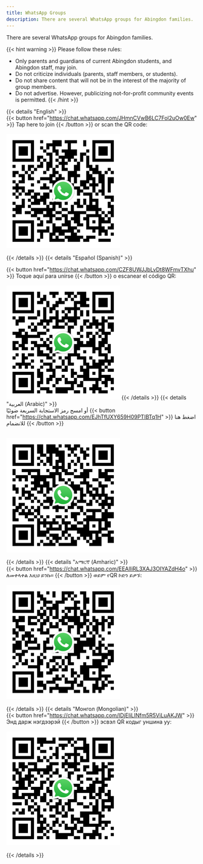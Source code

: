```yaml
---
title: WhatsApp Groups
description: There are several WhatsApp groups for Abingdon families.
---
```

<style>
label[for=toc-control] { display: none; }
</style>

There are several WhatsApp groups for Abingdon families.

<!--You may join more than one group, but please communicate only in the group's designated language.

The purposes of the groups are:
- To allow for the PTA and Abingdon staff to share helpful information.
- To provide families a place to talk to other families about topics related to Abingdon.
- To enhance the sense of community among Abingdon families.
-->
{{< hint warning >}}
Please follow these rules:
- Only parents and guardians of current Abingdon students, and Abingdon staff, may join.
- Do not criticize individuals (parents, staff members, or students).
- Do not share content that will not be in the interest of the majority of group members.
- Do not advertise. However, publicizing not-for-profit community events is permitted.
{{< /hint >}}

{{< details "English" >}}
<br>
{{< button href="https://chat.whatsapp.com/JHmnCVwB6LC7Fol2uOw0Ew" >}} Tap here to join {{< /button >}} or scan the QR code:
<br><br>
<img src="images/whatsappen.svg" height="300" width="300">

{{< /details >}}
{{< details "Español (Spanish)" >}}
<br>
<!--El grupo de WhatsApp en español está dirigido por la Sra. Caty Branco, Asistente de Recursos Bilingües de Abingdon.
<br><br>-->
{{< button href="https://chat.whatsapp.com/CZF8UWJJbLvDt8WFmvTXhu" >}} Toque aquí para unirse {{< /button >}} o escanear el código QR:
<br><br>
<img src="images/whatsappes.svg" height="300" width="300">
{{< /details >}}
{{< details "العربية (Arabic)" >}}
<br>
أو امسح رمز الاستجابة السريعة ضوئيًا {{< button href="https://chat.whatsapp.com/EJhTfUXY659H09PTIBTq1H" >}} اضغط هنا للانضمام {{< /button >}}

<br><img src="images/whatsappar.svg" height="300" width="300">

{{< /details >}}
{{< details "አማርኛ (Amharic)" >}}
<br>
{{< button href="https://chat.whatsapp.com/EEAlIiRL3XAJ3OIYAZdH4o" >}} ለመቀላቀል እዚህ ይንኩ። {{< /button >}} ወይም የQR ኮድን ይቃኙ:
<br><br>
<img src="images/whatsappam.svg" height="300" width="300">

{{< /details >}}
{{< details "Монгол (Mongolian)" >}}
<br>
{{< button href="https://chat.whatsapp.com/IDjEIiLINfm5R5ViLuAKJW" >}} Энд дарж нэгдээрэй {{< /button >}} эсвэл QR кодыг уншина уу:
<br><br>
<img src="images/whatsappmn.svg" height="300" width="300">

{{< /details >}}